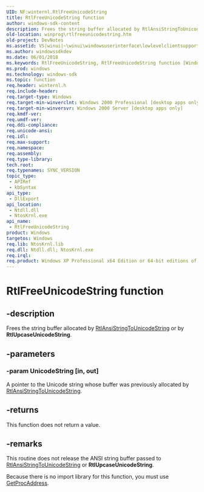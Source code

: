 ```yaml
---
UID: NF:winternl.RtlFreeUnicodeString
title: RtlFreeUnicodeString function
author: windows-sdk-content
description: Frees the string buffer allocated by RtlAnsiStringToUnicodeString or by RtlUpcaseUnicodeString.
old-location: winprog\rtlfreeunicodestring.htm
old-project: DevNotes
ms.assetid: VS|winui|~\winui\windowsuserinterface\lowlevelclientsupport\misc\rtlfreeunicodestring.htm
ms.author: windowssdkdev
ms.date: 06/01/2018
ms.keywords: RtlFreeUnicodeString, RtlFreeUnicodeString function [Windows API], winprog.rtlfreeunicodestring, winternl/RtlFreeUnicodeString, winui.rtlfreeunicodestring
ms.prod: windows
ms.technology: windows-sdk
ms.topic: function
req.header: winternl.h
req.include-header: 
req.target-type: Windows
req.target-min-winverclnt: Windows 2000 Professional [desktop apps only]
req.target-min-winversvr: Windows 2000 Server [desktop apps only]
req.kmdf-ver: 
req.umdf-ver: 
req.ddi-compliance: 
req.unicode-ansi: 
req.idl: 
req.max-support: 
req.namespace: 
req.assembly: 
req.type-library: 
tech.root: 
req.typenames: SYNC_VERSION
topic_type:
 - APIRef
 - kbSyntax
api_type:
 - DllExport
api_location:
 - Ntdll.dll
 - NtosKrnl.exe
api_name:
 - RtlFreeUnicodeString
product: Windows
targetos: Windows
req.lib: NtosKrnl.lib
req.dll: Ntdll.dll; NtosKrnl.exe
req.irql: 
req.product: Windows XP Professional x64 Edition or 64-bit editions of     Windows Server 2003
---
```


# RtlFreeUnicodeString function


## -description


Frees the string buffer allocated by
    <a href="https://msdn.microsoft.com/library/windows/hardware/ff561729">RtlAnsiStringToUnicodeString</a> or by <b>RtlUpcaseUnicodeString</b>.


## -parameters




### -param UnicodeString [in, out]

A pointer to the Unicode string whose
        buffer was previously allocated by <a href="https://msdn.microsoft.com/library/windows/hardware/ff561729">RtlAnsiStringToUnicodeString</a>.


## -returns



This function does not return a value.




## -remarks



This routine does not release the ANSI string buffer passed to <a href="https://msdn.microsoft.com/library/windows/hardware/ff561729">RtlAnsiStringToUnicodeString</a> or <b>RtlUpcaseUnicodeString</b>.
		

Because there is no import library for this function, you must use <a href="https://msdn.microsoft.com/a0d7fc09-f888-4f46-a571-d3719a627597">GetProcAddress</a>.
		



